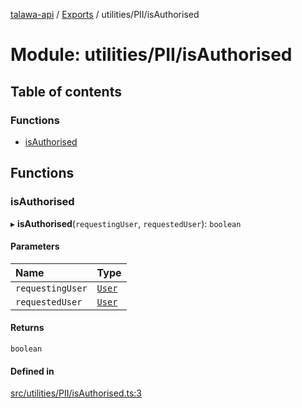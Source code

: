 [talawa-api](../README.md) / [Exports](../modules.md) / utilities/PII/isAuthorised

# Module: utilities/PII/isAuthorised

## Table of contents

### Functions

- [isAuthorised](utilities_PII_isAuthorised.md#isauthorised)

## Functions

### isAuthorised

▸ **isAuthorised**(`requestingUser`, `requestedUser`): `boolean`

#### Parameters

| Name | Type |
| :------ | :------ |
| `requestingUser` | [`User`](types_generatedGraphQLTypes.md#user) |
| `requestedUser` | [`User`](types_generatedGraphQLTypes.md#user) |

#### Returns

`boolean`

#### Defined in

[src/utilities/PII/isAuthorised.ts:3](https://github.com/PalisadoesFoundation/talawa-api/blob/0763f35/src/utilities/PII/isAuthorised.ts#L3)
